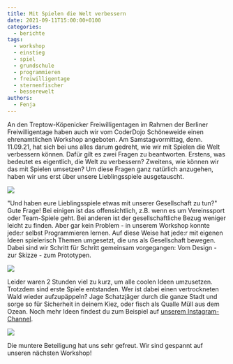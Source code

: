 ```yaml
---
title: Mit Spielen die Welt verbessern
date: 2021-09-11T15:00:00+0100
categories:
  - berichte
tags:
  - workshop
  - einstieg
  - spiel
  - grundschule
  - programmieren
  - freiwilligentage
  - sternenfischer
  - besserewelt
authors:
  - Fenja
---
```

An den Treptow-Köpenicker Freiwilligentagen im Rahmen der Berliner Freiwilligentage haben auch wir vom CoderDojo Schöneweide einen ehrenamtlichen Workshop angeboten. Am Samstagvormittag, denn. 11.09.21, hat sich bei uns alles darum gedreht, wie wir mit Spielen die Welt verbessern können. Dafür gilt es zwei Fragen zu beantworten. Erstens, was bedeutet es eigentlich, die Welt zu verbessern? Zweitens, wie können wir das mit Spielen umsetzen? Um diese Fragen ganz natürlich anzugehen, haben wir uns erst über unsere Lieblingsspiele ausgetauscht. 

![](/images/cms/mit-spielen-die-welt-verbessern_mitspielendieweltverbessern.jpeg)

"Und haben eure Lieblingsspiele etwas mit unserer Gesellschaft zu tun?" Gute Frage! Bei einigen ist das offensichtlich, z.B. wenn es um Vereinssport oder Team-Spiele geht. Bei anderen ist der gesellschaftliche Bezug weniger leicht zu finden. Aber gar kein Problem - in unserem Workshop konnte jede:r selbst Programmieren lernen. Auf diese Weise hat jede:r mit eigenen Ideen spielerisch Themen umgesetzt, die uns als Gesellschaft bewegen. Dabei sind wir Schritt für Schritt gemeinsam vorgegangen: Vom Design - zur Skizze - zum Prototypen.

![](/images/cms/mit-spielen-die-welt-verbessern_vorbereitungkonzept.png)

Leider waren 2 Stunden viel zu kurz, um alle coolen Ideen umzusetzen. Trotzdem sind erste Spiele entstanden. Wer ist dabei einen vertrockneten Wald wieder aufzupäppeln? Jage Schatzjäger durch die ganze Stadt und sorge so für Sicherheit in deinem Kiez, oder fisch als Qualle Müll aus dem Ozean. Noch mehr Ideen findest du zum Beispiel auf [unserem Instagram-Channel](https://www.instagram.com/dojosw/).

![](/images/cms/mit-spielen-die-welt-verbessern_spiele.png)

Die muntere Beteiligung hat uns sehr gefreut. Wir sind gespannt auf unseren nächsten Workshop!